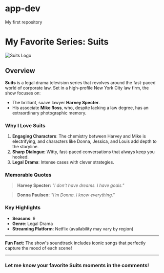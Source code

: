 # app-dev
My first repository
# My Favorite Series: Suits

![Suits Logo](https://upload.wikimedia.org/wikipedia/en/4/40/Suits_Logo.png)

## Overview
**Suits** is a legal drama television series that revolves around the fast-paced world of corporate law. Set in a high-profile New York City law firm, the show focuses on:
- The brilliant, suave lawyer **Harvey Specter**.
- His associate **Mike Ross**, who, despite lacking a law degree, has an extraordinary photographic memory.

### Why I Love Suits
1. **Engaging Characters**: The chemistry between Harvey and Mike is electrifying, and characters like Donna, Jessica, and Louis add depth to the storyline.
2. **Sharp Dialogue**: Witty, fast-paced conversations that always keep you hooked.
3. **Legal Drama**: Intense cases with clever strategies.

### Memorable Quotes
> **Harvey Specter:** *"I don’t have dreams. I have goals."*

> **Donna Paulsen:** *"I’m Donna. I know everything."*

### Key Highlights
- **Seasons**: 9  
- **Genre**: Legal Drama  
- **Streaming Platform**: Netflix (availability may vary by region)  

---

**Fun Fact:** The show's soundtrack includes iconic songs that perfectly capture the mood of each scene!

---

### Let me know your favorite Suits moments in the comments!
